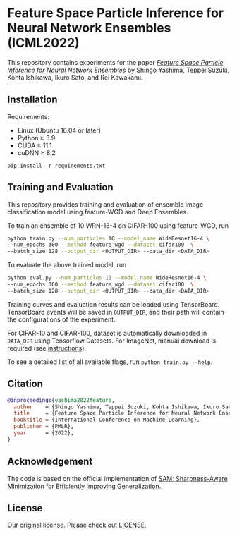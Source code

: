 # Feature Space Particle Inference for Neural Network Ensembles (ICML2022)
This repository contains experiments for the paper *[Feature Space Particle Inference for Neural Network Ensembles]()* by Shingo Yashima, Teppei Suzuki, Kohta Ishikawa, Ikuro Sato, and Rei Kawakami.

## Installation
Requirements:
- Linux (Ubuntu 16.04 or later) 
- Python ≥ 3.9
- CUDA ≥ 11.1 
- cuDNN ≥ 8.2 
```
pip install -r requirements.txt
```

## Training and Evaluation
This repository provides training and evaluation of ensemble image classification model using feature-WGD and Deep Ensembles.

To train an ensemble of 10 WRN-16-4 on CIFAR-100 using feature-WGD, run
```bash
python train.py --num_particles 10 --model_name WideResnet16-4 \
--num_epochs 300 --method feature_wgd --dataset cifar100  \
--batch_size 128 --output_dir <OUTPUT_DIR> --data_dir <DATA_DIR>
```
To evaluate the above trained model, run
```bash
python eval.py --num_particles 10 --model_name WideResnet16-4 \
--num_epochs 300 --method feature_wgd --dataset cifar100  \
--batch_size 128 --output_dir <OUTPUT_DIR> --data_dir <DATA_DIR>
```

Training curves and evaluation results can be loaded using TensorBoard. TensorBoard events will be saved in `OUTPUT_DIR`, and their path will contain the configurations of the experiment.

For CIFAR-10 and CIFAR-100, dataset is automatically downloaded in `DATA_DIR` using Tensorflow Datasets. For ImageNet, manual download is required (see [instructions](https://www.tensorflow.org/datasets/catalog/imagenet2012)).

To see a detailed list of all available flags, run `python train.py --help`.

## Citation
```BibTeX
@inproceedings{yashima2022feature,
  author    = {Shingo Yashima, Teppei Suzuki, Kohta Ishikawa, Ikuro Sato and Rei Kawakami},
  title     = {Feature Space Particle Inference for Neural Network Ensembles},
  booktitle = {International Conference on Machine Learning},
  publisher = {PMLR},
  year      = {2022},
}
```

## Acknowledgement
The code is based on the official implementation of [SAM: Sharpness-Aware Minimization for Efficiently Improving Generalization](https://github.com/google-research/sam).

## License

Our original license. Please check out [LICENSE](./LICENSE).